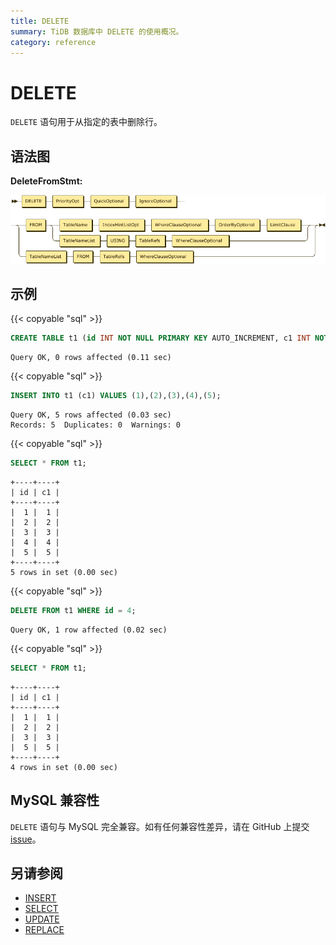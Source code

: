 ```yaml
---
title: DELETE
summary: TiDB 数据库中 DELETE 的使用概况。
category: reference
---
```


# DELETE

`DELETE` 语句用于从指定的表中删除行。

## 语法图

**DeleteFromStmt:**

![DeleteFromStmt](/media/sqlgram/DeleteFromStmt.png)

## 示例

{{< copyable "sql" >}}

```sql
CREATE TABLE t1 (id INT NOT NULL PRIMARY KEY AUTO_INCREMENT, c1 INT NOT NULL);
```

```
Query OK, 0 rows affected (0.11 sec)
```

{{< copyable "sql" >}}

```sql
INSERT INTO t1 (c1) VALUES (1),(2),(3),(4),(5);
```

```
Query OK, 5 rows affected (0.03 sec)
Records: 5  Duplicates: 0  Warnings: 0
```

{{< copyable "sql" >}}

```sql
SELECT * FROM t1;
```

```
+----+----+
| id | c1 |
+----+----+
|  1 |  1 |
|  2 |  2 |
|  3 |  3 |
|  4 |  4 |
|  5 |  5 |
+----+----+
5 rows in set (0.00 sec)
```

{{< copyable "sql" >}}

```sql
DELETE FROM t1 WHERE id = 4;
```

```
Query OK, 1 row affected (0.02 sec)
```

{{< copyable "sql" >}}

```sql
SELECT * FROM t1;
```

```
+----+----+
| id | c1 |
+----+----+
|  1 |  1 |
|  2 |  2 |
|  3 |  3 |
|  5 |  5 |
+----+----+
4 rows in set (0.00 sec)
```

## MySQL 兼容性

`DELETE` 语句与 MySQL 完全兼容。如有任何兼容性差异，请在 GitHub 上提交 [issue](/report-issue.md)。

## 另请参阅

* [INSERT](/reference/sql/statements/insert.md)
* [SELECT](/reference/sql/statements/select.md)
* [UPDATE](/reference/sql/statements/update.md)
* [REPLACE](/reference/sql/statements/replace.md)
